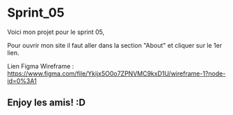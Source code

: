 # Sprint_05

Voici mon projet pour le sprint 05,

Pour ouvrir mon site il faut aller dans la section "About" et cliquer sur le 1er lien.

Lien Figma Wireframe : https://www.figma.com/file/Ykijx5O0o7ZPNVMC9kxD1U/wireframe-1?node-id=0%3A1


## Enjoy les amis! :D
